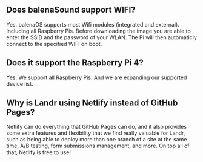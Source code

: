 Does balenaSound support WIFI?
-------------------------------------------

Yes. balenaOS supports most Wifi modules (integrated and external). Including all Raspberry Pis. Before downloading the image you are able to enter the SSID and the password of your WLAN. The Pi will then automaticly connect to the specified WIFI on boot.

Does it support the Raspberry Pi 4? 
----------------------------------------------------------

Yes. We support all Raspberry Pis. And we are expanding our supported device list. 

Why is Landr using Netlify instead of GitHub Pages?
---------------------------------------------------

Netlify can do everything that GitHub Pages can do, and it also provides some
extra features and flexibility that we find really valuable for Landr, such as
being able to deploy more than one branch of a site at the same time, A/B
testing, form submissions management, and more. On top all of that, Netlify is free to use!
